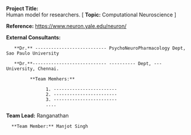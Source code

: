 **Project Title:**  
Human model for researchers. [ **Topic:** Computational Neuroscience ]

**Reference:**   https://www.neuron.yale.edu/neuron/

**External Consultants:**  

       **Dr.** --------------------------- PsychoNeuroPharmacology Dept, Sao Paulo University  
       
       **Dr.**---------------------------- ---------- Dept, --- University, Chennai.  
       
             **Team Memhers:**  
             
                   1. ------------------------ 
                   2. ------------------------
                   3. ------------------------
                   ....

**Team Lead:** Ranganathan  

      **Team Member:** Manjot Singh
